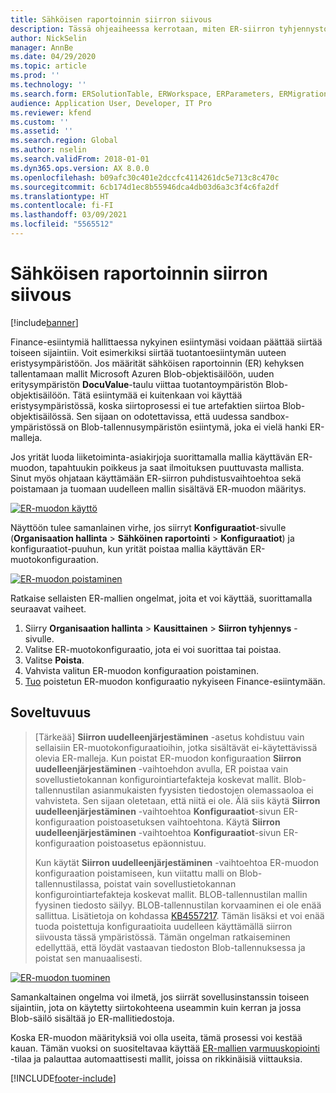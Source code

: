 ```yaml
---
title: Sähköisen raportoinnin siirron siivous
description: Tässä ohjeaiheessa kerrotaan, miten ER-siirron tyhjennystoiminnon avulla voidaan ratkaista ER:n malleihin liittyviä ongelmia.
author: NickSelin
manager: AnnBe
ms.date: 04/29/2020
ms.topic: article
ms.prod: ''
ms.technology: ''
ms.search.form: ERSolutionTable, ERWorkspace, ERParameters, ERMigrationCleanup
audience: Application User, Developer, IT Pro
ms.reviewer: kfend
ms.custom: ''
ms.assetid: ''
ms.search.region: Global
ms.author: nselin
ms.search.validFrom: 2018-01-01
ms.dyn365.ops.version: AX 8.0.0
ms.openlocfilehash: b09afc30c401e2dccfc4114261dc5e713c8c470c
ms.sourcegitcommit: 6cb174d1ec8b55946dca4db03d6a3c3f4c6fa2df
ms.translationtype: HT
ms.contentlocale: fi-FI
ms.lasthandoff: 03/09/2021
ms.locfileid: "5565512"
---
```

# <a name="er-migration-cleanup"></a>Sähköisen raportoinnin siirron siivous 

[!include[banner](../includes/banner.md)]

Finance-esiintymiä hallittaessa nykyinen esiintymäsi voidaan päättää siirtää toiseen sijaintiin. Voit esimerkiksi siirtää tuotantoesiintymän uuteen eristysympäristöön. Jos määrität sähköisen raportoinnin (ER) kehyksen tallentamaan mallit Microsoft Azuren Blob-objektisäilöön, uuden eritysympäristön **DocuValue**-taulu viittaa tuotantoympäristön Blob-objektisäilöön. Tätä esiintymää ei kuitenkaan voi käyttää eristysympäristössä, koska siirtoprosessi ei tue artefaktien siirtoa Blob-objektisäilössä. Sen sijaan on odotettavissa, että uudessa sandbox-ympäristössä on Blob-tallennusympäristön esiintymä, joka ei vielä hanki ER-malleja.

Jos yrität luoda liiketoiminta-asiakirjoja suorittamalla mallia käyttävän ER-muodon, tapahtuukin poikkeus ja saat ilmoituksen puuttuvasta mallista. Sinut myös ohjataan käyttämään ER-siirron puhdistusvaihtoehtoa sekä poistamaan ja tuomaan uudelleen mallin sisältävä ER-muodon määritys.

[![ER-muodon käyttö](./media/er-migration-cleanup-run.png)](./media/er-migration-cleanup-run.png)

Näyttöön tulee samanlainen virhe, jos siirryt **Konfiguraatiot**-sivulle (**Organisaation hallinta** \> **Sähköinen raportointi** \> **Konfiguraatiot**) ja konfiguraatiot-puuhun, kun yrität poistaa mallia käyttävän ER-muotokonfiguraation.

[![ER-muodon poistaminen](./media/er-migration-cleanup-delete.png)](./media/er-migration-cleanup-delete.png)

Ratkaise sellaisten ER-mallien ongelmat, joita et voi käyttää, suorittamalla seuraavat vaiheet.

1.  Siirry **Organisaation hallinta** \> **Kausittainen** \> **Siirron tyhjennys** -sivulle.
2.  Valitse ER-muotokonfiguraatio, jota ei voi suorittaa tai poistaa.
3.  Valitse **Poista**.
4.  Vahvista valitun ER-muodon konfiguraation poistaminen.
5.  [Tuo](download-electronic-reporting-configuration-lcs.md) poistetun ER-muodon konfiguraatio nykyiseen Finance-esiintymään.

## <a name="applicability"></a>Soveltuvuus

> [Tärkeää] **Siirron uudelleenjärjestäminen** -asetus kohdistuu vain sellaisiin ER-muotokonfiguraatioihin, jotka sisältävät ei-käytettävissä olevia ER-malleja. Kun poistat ER-muodon konfiguraation **Siirron uudelleenjärjestäminen** -vaihtoehdon avulla, ER poistaa vain sovellustietokannan konfigurointiartefakteja koskevat mallit. Blob-tallennustilan asianmukaisten fyysisten tiedostojen olemassaoloa ei vahvisteta. Sen sijaan oletetaan, että niitä ei ole. Älä siis käytä **Siirron uudelleenjärjestäminen** -vaihtoehtoa **Konfiguraatiot**-sivun ER-konfiguraation poistoasetuksen vaihtoehtona. Käytä **Siirron uudelleenjärjestäminen** -vaihtoehtoa **Konfiguraatiot**-sivun ER-konfiguraation poistoasetus epäonnistuu.
>
> Kun käytät **Siirron uudelleenjärjestäminen** -vaihtoehtoa ER-muodon konfiguraation poistamiseen, kun viitattu malli on Blob-tallennustilassa, poistat vain sovellustietokannan konfigurointiartefakteja koskevat mallit. BLOB-tallennustilan mallin fyysinen tiedosto säilyy. BLOB-tallennustilan korvaaminen ei ole enää sallittua. Lisätietoja on kohdassa [KB4557217](https://fix.lcs.dynamics.com/Issue/Details?kb=4557217). Tämän lisäksi et voi enää tuoda poistettuja konfiguraatioita uudelleen käyttämällä siirron siivousta tässä ympäristössä. Tämän ongelman ratkaiseminen edellyttää, että löydät vastaavan tiedoston Blob-tallennuksessa ja poistat sen manuaalisesti.

[![ER-muodon tuominen](./media/er-migration-cleanup-import.png)](./media/er-migration-cleanup-import.png)

Samankaltainen ongelma voi ilmetä, jos siirrät sovellusinstanssin toiseen sijaintiin, jota on käytetty siirtokohteena useammin kuin kerran ja jossa Blob-säilö sisältää jo ER-mallitiedostoja.

Koska ER-muodon määrityksiä voi olla useita, tämä prosessi voi kestää kauan. Tämän vuoksi on suositeltavaa käyttää [ER-mallien varmuuskopiointi](er-backup-storage-templates.md) -tilaa ja palauttaa automaattisesti mallit, joissa on rikkinäisiä viittauksia.


[!INCLUDE[footer-include](../../../includes/footer-banner.md)]